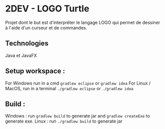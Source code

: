 # 2DEV - LOGO Turtle

Projet dont le but est d'interpréter le langage LOGO qui permet de dessiner à l'aide d'un curseur et de commandes.

## Technologies

Java et JavaFX

## Setup workspace :

For Windows run in a cmd `gradlew eclipse` or `gradlew idea`
For Linux / MacOS, run in a terminal `./gradlew eclipse` or `./gradlew idea`

## Build :

Windows : run `gradlew build` to generate jar and `gradlew createExe` to generate exe.
Linux : run `./gradlew build` to generate jar